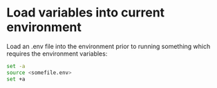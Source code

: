 # Load variables into current environment
Load an .env file into the environment prior to running something which requires the environment variables:
```bash
set -a
source <somefile.env>
set +a
```